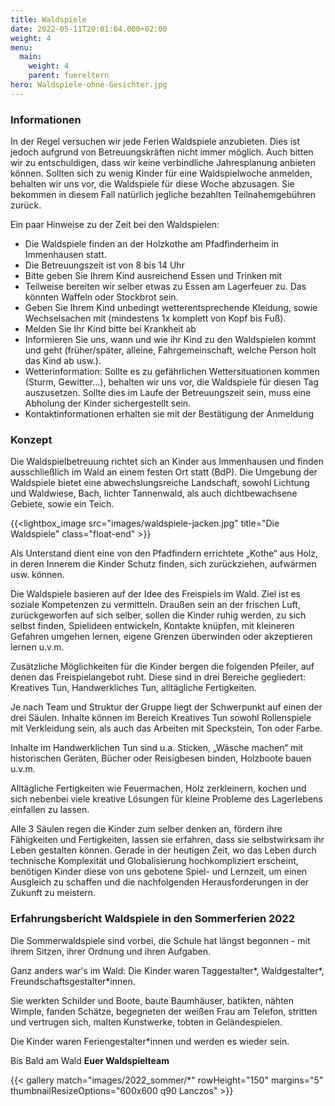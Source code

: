 ```yaml
---
title: Waldspiele
date: 2022-05-11T20:01:04.000+02:00
weight: 4
menu:
  main:
    weight: 4
    parent: fuereltern
hero: Waldspiele-ohne-Gesichter.jpg
---
```


### Informationen

In der Regel versuchen wir jede Ferien Waldspiele anzubieten. Dies ist jedoch aufgrund von Betreuungskräften nicht immer möglich. Auch bitten wir zu entschuldigen, dass wir keine verbindliche Jahresplanung anbieten können. Sollten sich zu wenig Kinder für eine Waldspielwoche anmelden, behalten wir uns vor, die Waldspiele für diese Woche abzusagen. Sie bekommen in diesem Fall natürlich jegliche bezahlten Teilnahemgebühren zurück.

Ein paar Hinweise zu der Zeit bei den Waldspielen:

- Die Waldspiele finden an der Holzkothe am Pfadfinderheim in Immenhausen statt.
- Die Betreuungszeit ist von 8 bis 14 Uhr
- Bitte geben Sie Ihrem Kind ausreichend Essen und Trinken mit
- Teilweise bereiten wir selber etwas zu Essen am Lagerfeuer zu. Das könnten Waffeln oder Stockbrot sein.
- Geben Sie Ihrem Kind unbedingt wetterentsprechende Kleidung, sowie Wechselsachen mit (mindestens 1x komplett von Kopf bis Fuß).
- Melden Sie Ihr Kind bitte bei Krankheit ab
- Informieren Sie uns, wann und wie ihr Kind zu den Waldspielen kommt und geht (früher/später, alleine, Fahrgemeinschaft, welche Person holt das Kind ab usw.).
- Wetterinformation: Sollte es zu gefährlichen Wettersituationen kommen (Sturm, Gewitter…), behalten wir uns vor, die Waldspiele für diesen Tag auszusetzen. Sollte dies im Laufe der Betreuungszeit sein, muss eine Abholung der Kinder sichergestellt sein.
- Kontaktinformationen erhalten sie mit der Bestätigung der Anmeldung

### Konzept

Die Waldspielbetreuung richtet sich an Kinder aus Immenhausen und finden ausschließlich im Wald
an einem festen Ort statt (BdP). Die Umgebung der Waldspiele bietet eine abwechslungsreiche
Landschaft, sowohl Lichtung und Waldwiese, Bach, lichter Tannenwald, als auch dichtbewachsene
Gebiete, sowie ein Teich.

{{<lightbox_image src="images/waldspiele-jacken.jpg" title="Die Waldspiele" class="float-end" >}}

Als Unterstand dient eine von den Pfadfindern errichtete „Kothe“ aus Holz, in deren Innerem die
Kinder Schutz finden, sich zurückziehen, aufwärmen usw. können.

Die Waldspiele basieren auf der Idee des Freispiels im Wald. Ziel ist es soziale Kompetenzen zu
vermitteln. Draußen sein an der frischen Luft, zurückgeworfen auf sich selber, sollen die Kinder ruhig
werden, zu sich selbst finden, Spielideen entwickeln, Kontakte knüpfen, mit kleineren Gefahren
umgehen lernen, eigene Grenzen überwinden oder akzeptieren lernen u.v.m.

Zusätzliche Möglichkeiten für die Kinder bergen die folgenden Pfeiler, auf denen das Freispielangebot
ruht. Diese sind in drei Bereiche gegliedert: Kreatives Tun, Handwerkliches Tun, alltägliche
Fertigkeiten.

Je nach Team und Struktur der Gruppe liegt der Schwerpunkt auf einen der drei Säulen. Inhalte
können im Bereich Kreatives Tun sowohl Rollenspiele mit Verkleidung sein, als auch das Arbeiten mit
Speckstein, Ton oder Farbe.

Inhalte im Handwerklichen Tun sind u.a. Sticken, „Wäsche machen“ mit historischen Geräten, Bücher
oder Reisigbesen binden, Holzboote bauen u.v.m.

Alltägliche Fertigkeiten wie Feuermachen, Holz zerkleinern, kochen und sich nebenbei viele kreative
Lösungen für kleine Probleme des Lagerlebens einfallen zu lassen.

Alle 3 Säulen regen die Kinder zum selber denken an, fördern ihre Fähigkeiten und Fertigkeiten,
lassen sie erfahren, dass sie selbstwirksam ihr Leben gestalten können. Gerade in der heutigen Zeit,
wo das Leben durch technische Komplexität und Globalisierung hochkompliziert erscheint, benötigen
Kinder diese von uns gebotene Spiel- und Lernzeit, um einen Ausgleich zu schaffen und die
nachfolgenden Herausforderungen in der Zukunft zu meistern.

### Erfahrungsbericht Waldspiele in den Sommerferien 2022

Die Sommerwaldspiele sind vorbei, die Schule hat längst begonnen - mit ihrem Sitzen, ihrer Ordnung und ihren Aufgaben.

Ganz anders war's im Wald: Die Kinder waren Taggestalter*, Waldgestalter*, Freundschaftsgestalter\*innen.

Sie werkten Schilder und Boote, baute Baumhäuser, batikten, nähten Wimple, fanden Schätze, begegneten der weißen Frau am Telefon, stritten und vertrugen sich, malten Kunstwerke, tobten in Geländespielen.

Die Kinder waren Feriengestalter\*innen und werden es wieder sein.

Bis Bald am Wald
**Euer Waldspielteam**

{{< gallery match="images/2022_sommer/*" rowHeight="150" margins="5" thumbnailResizeOptions="600x600 q90 Lanczos" >}}
